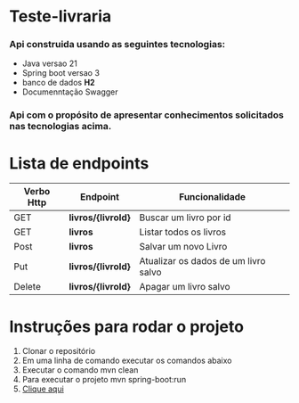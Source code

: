 # Teste-livraria

### Api construida usando as seguintes tecnologias:
* Java versao 21
* Spring boot versao 3
* banco de dados **H2**
* Documenntação Swagger

### Api com o propósito de apresentar conhecimentos solicitados nas tecnologias acima.
# Lista de endpoints

Verbo Http   | Endpoint             | Funcionalidade   |
--------- |---------------------- |------------------|
GET | **livros/{livroId}** | Buscar um livro por id
GET | **livros**           | Listar todos os livros
Post | **livros**           | Salvar um novo Livro
Put | **livros/{livroId}** | Atualizar os dados de um livro salvo
Delete | **livros/{livroId}** | Apagar um livro salvo

# Instruções para rodar o projeto
1. Clonar o repositório
2. Em uma linha de comando executar os comandos abaixo
3. Executar o comando mvn clean
4. Para executar o projeto mvn spring-boot:run
5. [Clique aqui](http://localhost:8080/swagger-ui/index.html)
